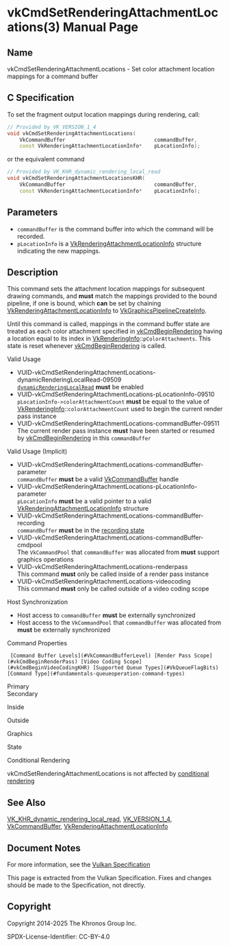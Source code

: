 # vkCmdSetRenderingAttachmentLocations(3) Manual Page

## Name

vkCmdSetRenderingAttachmentLocations - Set color attachment location mappings for a command buffer



## [](#_c_specification)C Specification

To set the fragment output location mappings during rendering, call:

```c++
// Provided by VK_VERSION_1_4
void vkCmdSetRenderingAttachmentLocations(
    VkCommandBuffer                             commandBuffer,
    const VkRenderingAttachmentLocationInfo*    pLocationInfo);
```

or the equivalent command

```c++
// Provided by VK_KHR_dynamic_rendering_local_read
void vkCmdSetRenderingAttachmentLocationsKHR(
    VkCommandBuffer                             commandBuffer,
    const VkRenderingAttachmentLocationInfo*    pLocationInfo);
```

## [](#_parameters)Parameters

- `commandBuffer` is the command buffer into which the command will be recorded.
- `pLocationInfo` is a [VkRenderingAttachmentLocationInfo](https://registry.khronos.org/vulkan/specs/latest/man/html/VkRenderingAttachmentLocationInfo.html) structure indicating the new mappings.

## [](#_description)Description

This command sets the attachment location mappings for subsequent drawing commands, and **must** match the mappings provided to the bound pipeline, if one is bound, which **can** be set by chaining [VkRenderingAttachmentLocationInfo](https://registry.khronos.org/vulkan/specs/latest/man/html/VkRenderingAttachmentLocationInfo.html) to [VkGraphicsPipelineCreateInfo](https://registry.khronos.org/vulkan/specs/latest/man/html/VkGraphicsPipelineCreateInfo.html).

Until this command is called, mappings in the command buffer state are treated as each color attachment specified in [vkCmdBeginRendering](https://registry.khronos.org/vulkan/specs/latest/man/html/vkCmdBeginRendering.html) having a location equal to its index in [VkRenderingInfo](https://registry.khronos.org/vulkan/specs/latest/man/html/VkRenderingInfo.html)::`pColorAttachments`. This state is reset whenever [vkCmdBeginRendering](https://registry.khronos.org/vulkan/specs/latest/man/html/vkCmdBeginRendering.html) is called.

Valid Usage

- [](#VUID-vkCmdSetRenderingAttachmentLocations-dynamicRenderingLocalRead-09509)VUID-vkCmdSetRenderingAttachmentLocations-dynamicRenderingLocalRead-09509  
  [`dynamicRenderingLocalRead`](https://registry.khronos.org/vulkan/specs/latest/html/vkspec.html#features-dynamicRenderingLocalRead) **must** be enabled
- [](#VUID-vkCmdSetRenderingAttachmentLocations-pLocationInfo-09510)VUID-vkCmdSetRenderingAttachmentLocations-pLocationInfo-09510  
  `pLocationInfo->colorAttachmentCount` **must** be equal to the value of [VkRenderingInfo](https://registry.khronos.org/vulkan/specs/latest/man/html/VkRenderingInfo.html)::`colorAttachmentCount` used to begin the current render pass instance
- [](#VUID-vkCmdSetRenderingAttachmentLocations-commandBuffer-09511)VUID-vkCmdSetRenderingAttachmentLocations-commandBuffer-09511  
  The current render pass instance **must** have been started or resumed by [vkCmdBeginRendering](https://registry.khronos.org/vulkan/specs/latest/man/html/vkCmdBeginRendering.html) in this `commandBuffer`

Valid Usage (Implicit)

- [](#VUID-vkCmdSetRenderingAttachmentLocations-commandBuffer-parameter)VUID-vkCmdSetRenderingAttachmentLocations-commandBuffer-parameter  
  `commandBuffer` **must** be a valid [VkCommandBuffer](https://registry.khronos.org/vulkan/specs/latest/man/html/VkCommandBuffer.html) handle
- [](#VUID-vkCmdSetRenderingAttachmentLocations-pLocationInfo-parameter)VUID-vkCmdSetRenderingAttachmentLocations-pLocationInfo-parameter  
  `pLocationInfo` **must** be a valid pointer to a valid [VkRenderingAttachmentLocationInfo](https://registry.khronos.org/vulkan/specs/latest/man/html/VkRenderingAttachmentLocationInfo.html) structure
- [](#VUID-vkCmdSetRenderingAttachmentLocations-commandBuffer-recording)VUID-vkCmdSetRenderingAttachmentLocations-commandBuffer-recording  
  `commandBuffer` **must** be in the [recording state](#commandbuffers-lifecycle)
- [](#VUID-vkCmdSetRenderingAttachmentLocations-commandBuffer-cmdpool)VUID-vkCmdSetRenderingAttachmentLocations-commandBuffer-cmdpool  
  The `VkCommandPool` that `commandBuffer` was allocated from **must** support graphics operations
- [](#VUID-vkCmdSetRenderingAttachmentLocations-renderpass)VUID-vkCmdSetRenderingAttachmentLocations-renderpass  
  This command **must** only be called inside of a render pass instance
- [](#VUID-vkCmdSetRenderingAttachmentLocations-videocoding)VUID-vkCmdSetRenderingAttachmentLocations-videocoding  
  This command **must** only be called outside of a video coding scope

Host Synchronization

- Host access to `commandBuffer` **must** be externally synchronized
- Host access to the `VkCommandPool` that `commandBuffer` was allocated from **must** be externally synchronized

Command Properties

     [Command Buffer Levels](#VkCommandBufferLevel) [Render Pass Scope](#vkCmdBeginRenderPass) [Video Coding Scope](#vkCmdBeginVideoCodingKHR) [Supported Queue Types](#VkQueueFlagBits) [Command Type](#fundamentals-queueoperation-command-types)

Primary  
Secondary

Inside

Outside

Graphics

State

Conditional Rendering

vkCmdSetRenderingAttachmentLocations is not affected by [conditional rendering](#drawing-conditional-rendering)

## [](#_see_also)See Also

[VK\_KHR\_dynamic\_rendering\_local\_read](https://registry.khronos.org/vulkan/specs/latest/man/html/VK_KHR_dynamic_rendering_local_read.html), [VK\_VERSION\_1\_4](https://registry.khronos.org/vulkan/specs/latest/man/html/VK_VERSION_1_4.html), [VkCommandBuffer](https://registry.khronos.org/vulkan/specs/latest/man/html/VkCommandBuffer.html), [VkRenderingAttachmentLocationInfo](https://registry.khronos.org/vulkan/specs/latest/man/html/VkRenderingAttachmentLocationInfo.html)

## [](#_document_notes)Document Notes

For more information, see the [Vulkan Specification](https://registry.khronos.org/vulkan/specs/latest/html/vkspec.html#vkCmdSetRenderingAttachmentLocations)

This page is extracted from the Vulkan Specification. Fixes and changes should be made to the Specification, not directly.

## [](#_copyright)Copyright

Copyright 2014-2025 The Khronos Group Inc.

SPDX-License-Identifier: CC-BY-4.0